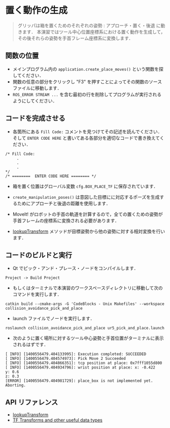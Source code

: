 <!--
# Create Place Moves
>The gripper moves through three poses in order to place the box: Approach, place and retreat. In this exercise, we will create these place poses for the '''tcp'''  coordinate frame and then transform them to the arm's wrist coordinate frame.
-->

# 置く動作の生成
> グリッパは箱を置くためのそれぞれの姿勢 : アプローチ・置く・後退 に動きます．
> 本演習ではツール中心位置座標系における置く動作を生成して，その後それらの姿勢を手首フレーム座標系に変換します．

<!--
## Locate Function

  * In the main program , locate the function call to '''application.create_place_moves()'''.
  * Go to the source file of that function by clicking in any part of the function and pressing "F3".
  * Remove the fist line containing the following '''ROS_ERROR_STREAM ...''' so that the program runs.
-->

## 関数の位置

  * メインプログラム内の `application.create_place_moves()` という関数を探してください．
  * 関数の任意の部分をクリックし "F3" を押すことによってその関数のソースファイルに移動します．
  * `ROS_ERROR STREAM ...` を含む最初の行を削除してプログラムが実行されるようにしてください．

<!--
## Complete Code

  * Find every line that begins with the comment "''Fill Code: ''" and read the description.  Then, replace every instance of the comment  "''ENTER CODE HERE''"
 with the appropriate line of code
-->

## コードを完成させる

  * 各箇所にある `Fill Code:` コメントを見つけてその記述を読んでください．そして `ENTER CODE HERE` と書いてある各部分を適切なコードで書き換えてください．
```
/* Fill Code:
     .
     .
     .
*/
/* ========  ENTER CODE HERE ======== */
```

<!-- * The box's position at the place location is saved in the global variable '''cfg.BOX_PLACE_TF'''. -->
 * 箱を置く位置はグローバル変数 `cfg.BOX_PLACE_TF` に保存されています．

<!-- * The '''create_manipulation_poses()''' uses the values of the approach and retreat distances in order to create the corresponding poses at the desired target. -->
 * `create_manipulation_poses()` は意図した目標にに対応するポーズを生成するためにアプローチと後退の距離を使用します．

<!--  * Since moveit plans the robot path for the arm's wrist, then it is necessary to convert all the place poses to the wrist coordinate frame. -->
 * MoveIt! がロボットの手首の軌道を計算するので，全ての置くための姿勢が手首フレームの座標系に変換される必要があります．

<!-- * The [[lookupTransform|http://mirror.umd.edu/roswiki/doc/hydro/api/tf/html/c++/classtf_1_1Transformer.html#ac01a9f8709a828c427f1a5faa0ced42b]] method can provide the pose of a target relative to another pose. -->
 * [lookupTransform](http://mirror.umd.edu/roswiki/doc/hydro/api/tf/html/c++/classtf_1_1Transformer.html#ac01a9f8709a828c427f1a5faa0ced42b) メソッドが目標姿勢から他の姿勢に対する相対変換を行います．

<!--
## Build Code and Run

  * Compile the pick and place node  in Eclipse
-->

##  コードのビルドと実行

  * Qt でピック・アンド・プレース・ノードをコンパイルします．
```
Project -> Build Project
```

<!--  * Alternatively, in a terminal cd into the '''demo_manipulation''' directory and do the following -->
  * もしくはターミナルで本演習のワークスペースディレクトリに移動して次のコマンドを実行します．
```
catkin build --cmake-args -G 'CodeBlocks - Unix Makefiles' --workspace collision_avoidance_pick_and_place
```

<!--  * Run your node with the launch file: -->
  * launch ファイルでノードを実行します．
```
roslaunch collision_avoidance_pick_and_place ur5_pick_and_place.launch
```
<!--  * The tcp and wrist position at the place location will be printed on the terminal. You should see something like: -->
  * 次のように置く場所に対するツール中心姿勢と手首位置がターミナルに表示されるはずです．
```
[ INFO] [1400556479.404133995]: Execution completed: SUCCEEDED
[ INFO] [1400556479.404574973]: Pick Move 2 Succeeded
[ INFO] [1400556479.404866351]: tcp position at place: 0x7fff1055d800
[ INFO] [1400556479.404934796]: wrist position at place: x: -0.422
y: 0.6
z: 0.3
[ERROR] [1400556479.404981729]: place_box is not implemented yet.  Aborting.
```

<!-- ## API References -->
## API リファレンス

* [lookupTransform](http://mirror.umd.edu/roswiki/doc/hydro/api/tf/html/c++/classtf_1_1Transformer.html#ac01a9f8709a828c427f1a5faa0ced42b)
* [TF Transforms and other useful data types](http://wiki.ros.org/tf/Overview/Data%20Types)
